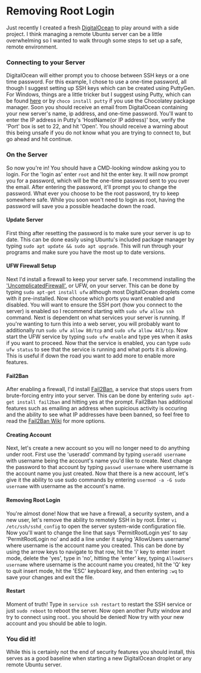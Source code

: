 # Removing Root Login  
Just recently I created a fresh [DigitalOcean](http://digitalocean.com/) to play around with a side project. I think managing a remote Ubuntu server can be a little overwhelming so I wanted to walk through some steps to set up a safe, remote environment.  
### Connecting to your Server
DigitalOcean will either prompt you to choose between SSH keys or a one time password. For this example, I chose to use a one-time password, all though I suggest setting up SSH keys which can be created using PuttyGen. For Windows, things are a little tricker but I suggest using Putty, which can be found [here](https://www.putty.org/) or by `choco install putty` if you use the Chocolatey package manager. Soon you should receive an email from DigitalOcean containing your new server's name, ip address, and one-time password. You'll want to enter the IP address in Putty's 'HostName(or IP address)' box, verify the 'Port' box is set to 22, and hit 'Open'. You should receive a warning about this being unsafe if you do not know what you are trying to connect to, but go ahead and hit continue.  

### On the Server
So now you're in! You should have a CMD-looking window asking you to login. For the 'login as' enter `root` and hit the enter key. It will now prompt you for a password, which will be the one-time password sent to you over the email. After entering the password, it'll prompt you to change the password. What ever you choose to be the root password, try to  keep somewhere safe. While you soon won't need to login as root, having the password will save you a possible headache down the road.  

#### Update Server
First thing after resetting the password is to make sure your server is up to date. This can be done easily using Ubuntu's included package manager by typing `sudo apt update && sudo apt upgrade`. This will run through your programs and make sure you have the most up to date versions.  

#### UFW Firewall Setup
Next I'd install a firewall to keep your server safe. I recommend installing the ['UncomplicatedFirewall'](https://help.ubuntu.com/community/UFW), or UFW, on your server. This can be done by typing `sudo apt-get install ufw` although most DigitalOcean droplets come with it pre-installed. Now choose which ports you want enabled and disabled. You will want to ensure the SSH port (how you connect to the server) is enabled so I recommend starting with `sudo ufw allow ssh` command. Next is dependent on what services your server is running. If you're wanting to turn this into a web server, you will probably want to additionally run `sudo ufw allow 80/tcp` and `sudo ufw allow 443/tcp`. Now start the UFW service by typing `sudo ufw enable` and type yes when it asks if you want to proceed. Now that the service is enabled, you can type `sudo ufw status` to see that the service is running and what ports it is allowing. This is useful if down the road you want to add more to enable more features.  

#### Fail2Ban
After enabling a firewall, I'd install [Fail2Ban](https://www.fail2ban.org/wiki/index.php/Main_Page), a service that stops users from brute-forcing entry into your server. This can be done by entering `sudo apt-get install fail2ban` and hitting yes at the prompt. Fail2Ban has additional features such as emailing an address when supicious activity is occuring and the ability to see what IP addresses have been banned, so feel free to read the [Fail2Ban Wiki](https://www.fail2ban.org/wiki/index.php/Main_Page) for more options.  

#### Creating Account
Next, let's create a new account so you will no longer need to do anything under root. First use the 'useradd' command by typing `useradd username` with username being the account's name you'd like to create. Next change the password to that account by typing `passwd username` where username is the account name you just created. Now that there is a new account, let's give it the ability to use sudo commands by entering `usermod -a -G sudo username` with username as the account's name.  

#### Removing Root Login
You're almost done! Now that we have a firewall, a security system, and a new user, let's remove the ability to remotely SSH in by root. Enter `vi /etc/ssh/sshd_config` to open the server system-wide configuration file. Now you'll want to change the line that says 'PermitRootLogin yes' to say 'PermitRootLogin no' and add a line under it saying 'AllowUsers username' where username is the account name you created. This can be done by using the arrow keys to navigate to that row, hit the 'i' key to enter insert mode, delete the 'yes', type in 'no', hitting the 'enter' key, typing `AllowUsers username` where username is the account name you created, hit the 'Q' key to quit insert mode, hit the 'ESC' keyboard key, and then entering `:wq` to save your changes and exit the file.  

#### Restart
Moment of truth! Type in `service ssh restart` to restart the SSH service or just `sudo reboot` to reboot the server. Now open another Putty window and try to connect using root.. you should be denied! Now try with your new account and you should be able to login.  

### You did it!
While this is certainly not the end of security features you should install, this serves as a good baseline when starting a new DigitalOcean droplet or any remote Ubuntu server.